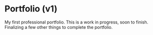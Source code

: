 # Portfolio (v1)
My first professional portfolio. This is a work in progress, soon to finish. Finalizing a few other things to complete the portfolio. 
